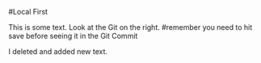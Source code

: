 #Local First

This is some text. Look at the Git on the right.  #remember you need to hit save before seeing it in the Git Commit

I deleted and added new text.



